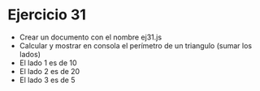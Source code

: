# Ejercicio 31

* Crear un documento con el nombre ej31.js
* Calcular y mostrar en consola el perímetro de un triangulo (sumar los lados)
* El lado 1 es de 10
* El lado 2 es de 20
* El lado 3 es de 5